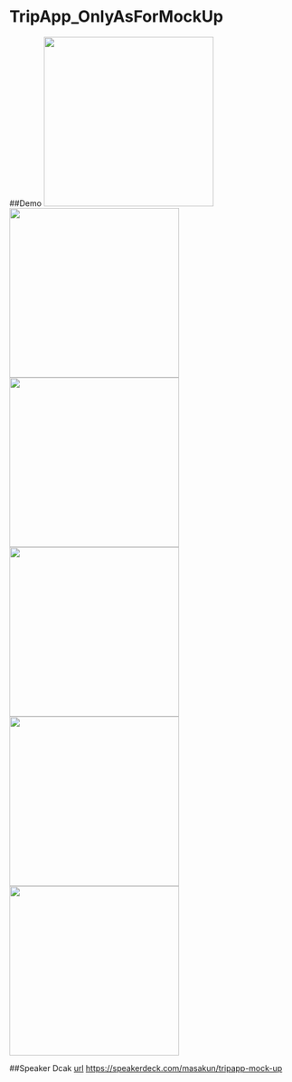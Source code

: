 # TripApp_OnlyAsForMockUp


##Demo
<img src="https://github.com/masapixyon/TranslateApp/blob/master/images/TA-image-1.png" width="300px">
<img src="https://github.com/masapixyon/TranslateApp/blob/master/images/TA-image-2.png" width="300px">
<img src="https://github.com/masapixyon/TranslateApp/blob/master/images/TA-image-3.png" width="300px">
<img src="https://github.com/masapixyon/TranslateApp/blob/master/images/TA-image-4.png" width="300px">
<img src="https://github.com/masapixyon/TranslateApp/blob/master/images/TA-image-5.png" width="300px">
<img src="https://github.com/masapixyon/TranslateApp/blob/master/images/TA-image-6.png" width="300px">


##Speaker Dcak
[url](https://speakerdeck.com/masakun/tripapp-mock-up)
https://speakerdeck.com/masakun/tripapp-mock-up